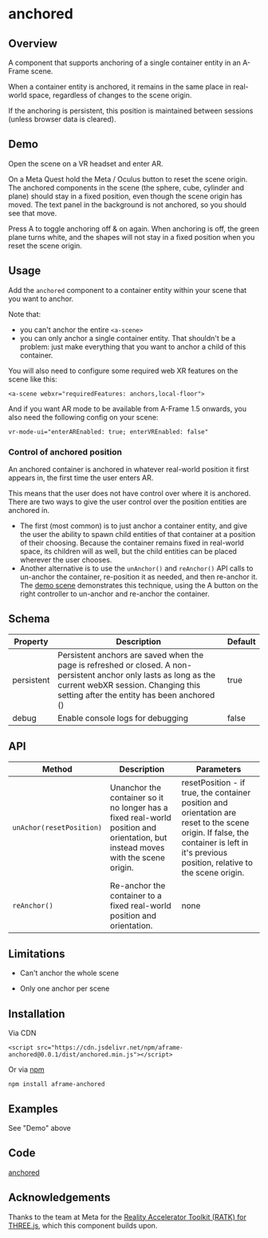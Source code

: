 # anchored

## Overview

A component that supports anchoring of a single container entity in an A-Frame scene.

When a container entity is anchored, it remains in the same place in real-world space, regardless of changes to the scene origin.

If the anchoring is persistent, this position is maintained between sessions (unless browser data is cleared).



## Demo

Open the scene  on a VR headset and enter AR.

On a Meta Quest hold the Meta / Oculus button to reset the scene origin.  The anchored components in the scene (the sphere, cube, cylinder and plane) should stay in a fixed position, even though the scene origin has moved.  The text panel in the background is not anchored, so you should see that move.

Press A to toggle anchoring off & on again.  When anchoring is off, the green plane turns white, and the shapes will not stay in a fixed position when you reset the scene origin.



## Usage

Add the `anchored` component to a container entity within your scene that you want to anchor.

Note that:

- you can't anchor the entire `<a-scene>`
- you can only anchor a single container entity.  That shouldn't be a problem: just make everything that you want to anchor a child of this container.



You will also need to configure some required web XR features on the scene like this:



```
<a-scene webxr="requiredFeatures: anchors,local-floor">
```

And if you want AR mode to be available from A-Frame 1.5 onwards, you also need the following config on your scene:

```
vr-mode-ui="enterAREnabled: true; enterVREnabled: false"
```



### Control of anchored position

An anchored container is anchored in whatever real-world position it first appears in, the first time the user enters AR.

This means that the user does not have control over where it is anchored.  There are two ways to give the user control over the position entities are anchored in.

- The first (most common) is to just anchor a container entity, and give the user the ability to spawn child entities of that container at a position of their choosing.  Because the container remains fixed in real-world space, its children will as well, but the child entities can be placed wherever the user chooses.
- Another alternative is to use the `unAnchor()` and `reAnchor()` API calls to un-anchor the container, re-position it as needed, and then re-anchor it.  The [demo scene](https://diarmidmackenzie.github.io/aframe-components/components/anchored/test/) demonstrates this technique, using the A button on the right controller to un-anchor and re-anchor the container.



## Schema


| Property   | Description                                                  | Default |
| ---------- | ------------------------------------------------------------ | ------- |
| persistent | Persistent anchors are saved when the page is refreshed or closed.  A non-persistent anchor only lasts as long as the current webXR session.  Changing this setting after the entity has been anchored () | true    |
| debug      | Enable console logs for debugging                            | false   |



## API



| Method                   | Description                                                  | Parameters                                                   |
| ------------------------ | ------------------------------------------------------------ | ------------------------------------------------------------ |
| `unAchor(resetPosition)` | Unanchor the container so it no longer has a fixed real-world position and orientation, but instead moves with the scene origin. | resetPosition - if true, the container position and orientation are reset to the scene origin.  If false, the container is left in it's previous position, relative to the scene origin. |
| `reAnchor()`             | Re-anchor the container to a fixed real-world position and orientation. | none                                                         |



## Limitations

- Can't anchor the whole scene

- Only one anchor per scene

  

## Installation

Via CDN 
```
<script src="https://cdn.jsdelivr.net/npm/aframe-anchored@0.0.1/dist/anchored.min.js"></script>
```

Or via [npm](https://www.npmjs.com/package/aframe-polygon-wireframe)

```
npm install aframe-anchored
```



## Examples

See "Demo" above



## Code

  [anchored](https://github.com/diarmidmackenzie/aframe-components/blob/main/components/anchored/index.js)



## Acknowledgements

Thanks to the team at Meta for the [Reality Accelerator Toolkit (RATK) for THREE.js](https://github.com/meta-quest/reality-accelerator-toolkit), which this component builds upon.

